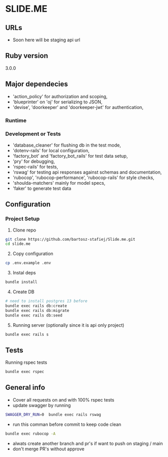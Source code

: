 # SLIDE.ME

## URLs
- Soon here will be staging api url

## Ruby version
3.0.0

## Major dependecies
- 'action_policy' for authorization and scoping,
- 'blueprinter' on 'oj' for serializing to JSON,
- 'devise', 'doorkeeper' and 'doorkeeper-jwt' for authentication,

### Runtime

### Development or Tests

- 'database_cleaner' for flushing db in the test mode,
- 'dotenv-rails' for local configuration,
- 'factory_bot' and 'factory_bot_rails' for test data setup,
- 'pry' for debugging,
- 'rspec-rails' for tests,
- 'rswag' for testing api responses against schemas and documentation,
- 'rubocop', 'rubocop-performance', 'rubocop-rails' for style checks,
- 'shoulda-matchers' mainly for model specs,
- 'faker' to generate test data
 
## Configuration

### Project Setup

1. Clone repo 

```bash
git clone https://github.com/bartosz-stafiej/Slide.me.git
cd slide.me
```

2. Copy configuration
```bash
cp .env.example .env
```

3. Instal deps
```bash
bundle install
```

4. Create DB
```bash
# need to install postgres 13 before 
bundle exec rails db:create 
bundle exec rails db:migrate
bundle exec rails db:seed
```

5. Running server (optionally since it is api only project)
```bash
bundle exec rails s
```

## Tests

Running rspec tests
```bash
bundle exec rspec 
```

## General info
- Cover all requests on and with 100% rspec tests 
- update swagger by running
```bash
SWAGGER_DRY_RUN=0  bundle exec rails rswag
```
- run this comman before commit to keep code clean
```bash
bundle exec rubocop -A 
```
- alwats create another branch and pr's if want to push on staging / main
- don't merge PR's without approve

